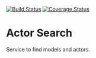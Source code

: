 [![Build Status](https://travis-ci.org/kalashnikovisme/actor_search.png?branch=master)](https://travis-ci.org/kalashnikovisme/actor_search) [![Coverage Status](https://coveralls.io/repos/kalashnikovisme/actor_search/badge.png)](https://coveralls.io/r/kalashnikovisme/actor_search)

Actor Search
============

Service to find models and actors.


